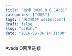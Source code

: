 ```yaml
---
title: "微博 2016.8.6 14:31"
categories: ["嘀咕"]
tags: ["来自微博 weibo.com"]
draft: false
slug: "cJBxhv"
date: "2016-08-06 14:31:00"
---
```


<p>Avada O网页链接 ​​​​</p>
